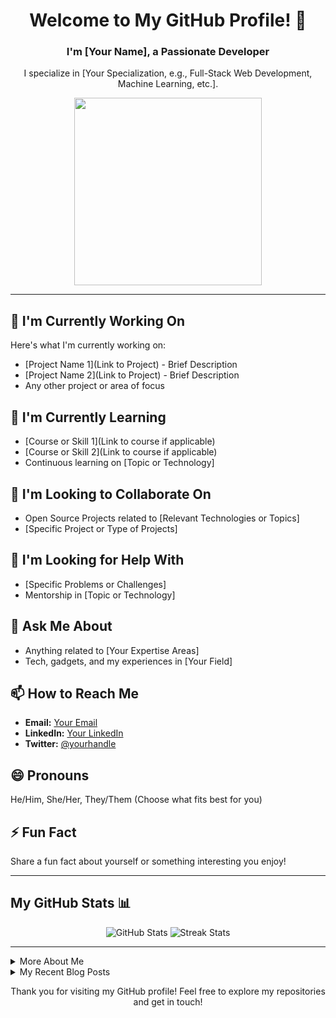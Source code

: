 <!--- 🔭 I’m currently working on [AI video call project](https://github.com/Evolutioned-Organisation/Video-Call-AI-ANU)
- 🌱 I’m currently learning [statistical machine learning](https://programsandcourses.anu.edu.au/2024/course/COMP8600),[Engineering Data Analytics
](https://programsandcourses.anu.edu.au/2024/course/ENGN8535),[Artificial Intelligence](https://programsandcourses.anu.edu.au/2024/course/COMP6320)
- 👯 I’m looking to collaborate on ...
- 🤔 I’m looking for help with ...
- 💬 Ask me about ...
- 📫 How to reach me: ...
- 😄 Pronouns: ...
- ⚡ Fun fact: ... -->

<div align="center">
  <h1>Welcome to My GitHub Profile! 👋</h1>
  <h3>I'm [Your Name], a Passionate Developer</h3>
  <p>I specialize in [Your Specialization, e.g., Full-Stack Web Development, Machine Learning, etc.].</p>
  <img src="https://media.giphy.com/media/[YOUR GIF ID]/giphy.gif" width="300">
</div>

<hr>

## 🔭 I'm Currently Working On
Here's what I'm currently working on:
- [Project Name 1](Link to Project) - Brief Description
- [Project Name 2](Link to Project) - Brief Description
- Any other project or area of focus

## 🌱 I'm Currently Learning
- [Course or Skill 1](Link to course if applicable)
- [Course or Skill 2](Link to course if applicable)
- Continuous learning on [Topic or Technology]

## 👯 I'm Looking to Collaborate On
- Open Source Projects related to [Relevant Technologies or Topics]
- [Specific Project or Type of Projects]

## 🤔 I'm Looking for Help With
- [Specific Problems or Challenges]
- Mentorship in [Topic or Technology]

## 💬 Ask Me About
- Anything related to [Your Expertise Areas]
- Tech, gadgets, and my experiences in [Your Field]

## 📫 How to Reach Me
- **Email:** [Your Email](mailto:your.email@example.com)
- **LinkedIn:** [Your LinkedIn](https://linkedin.com/in/yourprofile)
- **Twitter:** [@yourhandle](https://twitter.com/yourhandle)

## 😄 Pronouns
He/Him, She/Her, They/Them (Choose what fits best for you)

## ⚡ Fun Fact
Share a fun fact about yourself or something interesting you enjoy!

<hr>

## My GitHub Stats 📊
<div align="center">
  <img src="https://github-readme-stats.vercel.app/api?username=[YourGitHubUsername]&show_icons=true&theme=tokyonight" alt="GitHub Stats">
  <img src="https://github-readme-streak-stats.herokuapp.com/?user=[YourGitHubUsername]&theme=tokyonight" alt="Streak Stats">
</div>

<hr>

<details>
  <summary>More About Me</summary>
  <div align="center">
    <p>Here you can include more personal details, hobbies, or professional insights.</p>
  </div>
</details>

<details>
  <summary>My Recent Blog Posts</summary>
  <div align="center">
    <p>Links to your blog or recent articles you've written.</p>
  </div>
</details>

<div align="center">
  <p>Thank you for visiting my GitHub profile! Feel free to explore my repositories and get in touch!</p>
</div>

